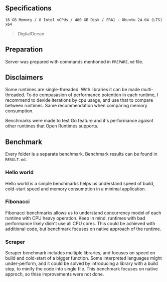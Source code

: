 ## Specifications

```
16 GB Memory / 8 Intel vCPUs / 480 GB Disk / FRA1 - Ubuntu 24.04 (LTS) x64
```

> DigtialOcean

## Preparation

Server was prepared with commands mentioned in `PREPARE.md` file.

## Disclaimers

Some runtimes are single-threaded. With libraries it can be made multi-threaded. To do compasasion of performance potention in each runtime, I recommend to devide iterations by cpu usage, and use that to compare between runtimes. Same recommendation when comparing memory consumption.

Benchmarks were made to test Go feature and it's performance agaisnt other runtimes that Open Runtimes supports.

## Benchmark

Every folder is a separate benchmark. Benchmark results can be found in `RESULT.md`.

### Hello world

Hello world is a simple benchmarks helps us understand speed of build, cold-start speed and memory consumption in a minimal application.

### Fibonacci

Fibonacci benchmarks allows us to understand concurrency model of each runtime with CPU heavy operation. Keep in mind, runtimes with bad performance likely didn't use all CPU cores. This could be achieved with additional code, but benchmark focuses on native approach of the runtime.

### Scraper

Scraper benchmark includes multiple libraries, and focuses on speed on build and cold-start of a bigger function. Some interpreted languages might under-perform, and it could be solved by introducing a library with a build step, to minify the code into single file. This benchmark focuses on native approch, so thise improvements were not done.